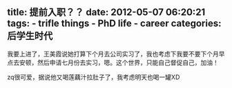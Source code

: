 title: 提前入职？？
date: 2012-05-07 06:20:21
tags: 
    - trifle things
    - PhD life
    - career
categories: 后学生时代
---


我要上进了，王美霞说她打算下个月去公司实习了，我也考虑下我要不要下个月早点去安顿，然后申请七月份去实习，嗯。这个世界，只能自己督促自己，加油！

zq很可爱，据说他又喝莲藕汁拉肚子了，我考虑明天也喝一罐XD
